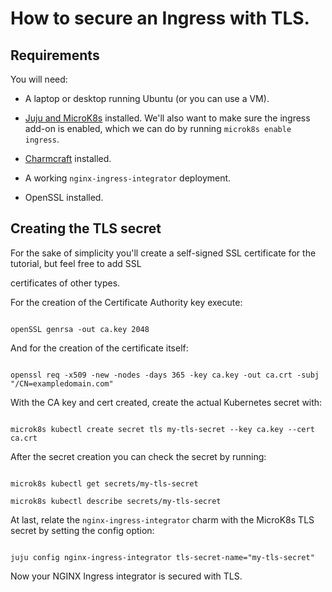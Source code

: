 # How to secure an Ingress with TLS.

## Requirements

You will need:

* A laptop or desktop running Ubuntu (or you can use a VM).

* [Juju and MicroK8s](https://documentation.ubuntu.com/juju/3.6/tutorial/?_gl=1*1k9pnjc*_gcl_au*MzEwMDk5MzM1LjE3NTk3Mjk0NTc.#set-up-juju) installed. We'll also want to make sure the ingress add-on is enabled, which we can do by running `microk8s enable ingress`.

* [Charmcraft](https://juju.is/docs/sdk/install-charmcraft) installed.

* A working `nginx-ingress-integrator` deployment.

* OpenSSL installed.

## Creating the TLS secret

For the sake of simplicity you'll create a self-signed SSL certificate for the tutorial, but feel free to add SSL

certificates of other types.

For the creation of the Certificate Authority key execute:

```

openSSL genrsa -out ca.key 2048

```

And for the creation of the certificate itself:

```

openssl req -x509 -new -nodes -days 365 -key ca.key -out ca.crt -subj "/CN=exampledomain.com"

```

With the CA key and cert created, create the actual Kubernetes secret with:

```

microk8s kubectl create secret tls my-tls-secret --key ca.key --cert ca.crt

```

After the secret creation you can check the secret by running:

```

microk8s kubectl get secrets/my-tls-secret

microk8s kubectl describe secrets/my-tls-secret

```

At last, relate the `nginx-ingress-integrator` charm with the MicroK8s TLS secret by setting the config option:

```

juju config nginx-ingress-integrator tls-secret-name="my-tls-secret"

```

Now your NGINX Ingress integrator is secured with TLS.
